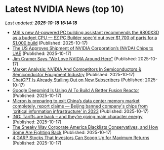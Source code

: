# Latest NVIDIA News (top 10)
_Last updated: **2025-10-18 15:14:18**_

- [MSI's new AI-powered PC building assistant recommends the 9800X3D as a budget CPU — EZ PC Builder spec'd out over $1,700 of parts for a $1,000 build](https://www.tomshardware.com/desktops/pc-building/msis-new-ai-powered-pc-building-assistant-recommends-the-9800x3d-as-a-budget-cpu-ez-pc-builder-specd-out-over-usd1-700-of-parts-for-a-usd1-000-build) (Published: 2025-10-17)
- [The US Approves Shipment of NVIDIA Corporation’s (NVDA) Chips to UAE](https://finance.yahoo.com/news/us-approves-shipment-nvidia-corporation-150856088.html) (Published: 2025-10-17)
- [Jim Cramer Says “We Love NVIDIA Around Here”](https://finance.yahoo.com/news/jim-cramer-says-love-nvidia-150805023.html) (Published: 2025-10-17)
- [Market Analysis: NVIDIA And Competitors In Semiconductors & Semiconductor Equipment Industry](https://biztoc.com/x/0c63c63e2a63c604) (Published: 2025-10-17)
- [ChatGPT Is Already Stalling Out on New Subscribers](https://futurism.com/artificial-intelligence/chatgpt-stalling-new-subscribers) (Published: 2025-10-17)
- [Google Deepmind Is Using AI To Build A Better Fusion Reactor](https://www.forbes.com/sites/the-prototype/2025/10/17/google-deepmind-is-using-ai-to-build-a-better-fusion-reactor/) (Published: 2025-10-17)
- [Micron is preparing to exit China’s data center memory market completely, report claims — Beijing banned company's chips from 'critical information infrastructure' in 2023](https://www.tomshardware.com/pc-components/ram/reports-suggest-micron-is-preparing-to-exit-chinas-data-center-memory-market) (Published: 2025-10-17)
- [ING: Tariffs are back – and they’re giving main character energy](https://finance.yahoo.com/news/ing-tariffs-back-giving-main-145753535.html) (Published: 2025-10-17)
- [The Sneaky Way Corporate America Blacklists Conservatives, and How Some Are Fighting Back](https://www.dailysignal.com/2025/10/17/sneaky-way-corporate-america-blacklists-conservatives-how-some-fighting-back/) (Published: 2025-10-17)
- [4 GARP Stocks That Investors Can Scoop Up for Maximum Returns](https://finance.yahoo.com/news/4-garp-stocks-investors-scoop-144900923.html) (Published: 2025-10-17)
